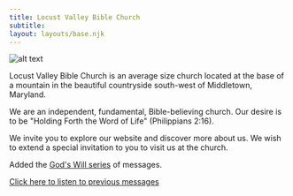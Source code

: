 ```yaml
---
title: Locust Valley Bible Church
subtitle:
layout: layouts/base.njk
---
```


![alt text](/images/church-entrance.jpg "Locust Valley Bible Church")

Locust Valley Bible Church is an average size church located at the base of a mountain in the beautiful countryside south-west of Middletown, Maryland.

We are an independent, fundamental, Bible-believing church. Our desire is to be "Holding Forth the Word of Life" (Philippians 2:16).

We invite you to explore our website and discover more about us. We wish to extend a special invitation to you to visit us at the church.

<p class="is-update">Added the <a href="./messages">God's Will series</a> of messages.</p>

[Click here to listen to previous messages](./messages "messages archive")
